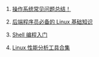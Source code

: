1. [操作系统常见问题总结！](docs/operating-system/basis.md)

   

2. [后端程序员必备的 Linux 基础知识](docs/operating-system/linux.md)

   

3. [Shell 编程入门](docs/operating-system/Shell.md) 

   

4. [Linux 性能分析工具合集](docs/operating-system/Linux性能分析工具合集.md)

